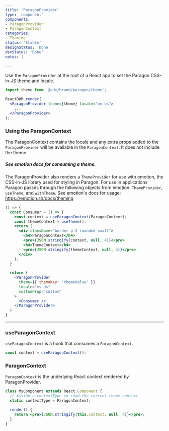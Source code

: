 ```yaml
---
title: 'ParagonProvider'
type: 'component'
components:
- ParagonProvider
- ParagonContext
categories:
- Theming
status: 'Stable'
designStatus: 'Done'
devStatus: 'Done'
notes: |

---
```


Use the `ParagonProvider` at the root of a React app to set the Paragon CSS-in-JS theme and locale.

```jsx
import theme from '@edx/brand/paragon/theme';

ReactDOM.render(
  <ParagonProvider theme={theme} locale="en-us">
    ...
  </ParagonProvider>
);
```


### Using the ParagonContext

The ParagonContext contains the locale and any extra props added to the `ParagonProvider` will be available in the `ParagonContext`. It does not include the theme.

##### See emotion docs for consuming a theme.

The ParagonProvider also renders a `ThemeProvider` for use with emotion, the CSS-in-JS library used for styling in Paragon. For use in applications Paragon passes through the following objects from emotion: `ThemeProvider`, `useTheme`, and `withTheme`. See emotion's docs for usage: https://emotion.sh/docs/theming

```jsx live
() => {
  const Consumer = () => {
    const context = useParagonContext(ParagonContext);
    const themeContext = useTheme();
    return (
      <div className="border p-3 rounded small">
        <h4>ParagonContext</h4>
        <pre>{JSON.stringify(context, null, 4)}</pre>
        <h4>ThemeContext</h4>
        <pre>{JSON.stringify(themeContext, null, 4)}</pre>
      </div>
    );
  }

  return (
    <ParagonProvider
      theme={{ themeKey: 'themeValue' }}
      locale="es-us"
      customProp="custom"
    >
      <Consumer />
    </ParagonProvider>
  )
}
```

------

### useParagonContext

`useParagonContext` is a hook that consumes a `ParagonContext`.

```jsx
const context = useParagonContext();
```

### ParagonContext

`ParagonContext` is the underlying React context rendered by ParagonProvider.

```jsx
class MyComponent extends React.Component {
  // Assign a contextType to read the current theme context.
  static contextType = ParagonContext;

  render() {
    return <pre>{JSON.stringify(this.context, null, 4)}</pre>;
  }
}
```
